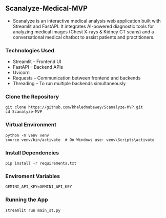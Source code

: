 ## Scanalyze-Medical-MVP

- Scanalyze is an interactive medical analysis web application built with Streamlit and FastAPI. It integrates AI-powered diagnostic tools for analyzing medical images (Chest X-rays & Kidney CT scans) and a conversational medical chatbot to assist patients and practitioners.

### Technologies Used

- Streamlit – Frontend UI
- FastAPI – Backend APIs
- Uvicorn
- Requests – Communication between frontend and backends
- Threading – To run multiple backends simultaneously


### Clone the Repository
```
git clone https://github.com/khalednabawey/Scanalyze-MVP.git
cd Scanalyze-MVP
```

### Virtual Environment

```
python -m venv venv
source venv/bin/activate  # On Windows use: venv\Scripts\activate
```

### Install Dependencies

```
pip install -r requirements.txt
```

### Enviroment Variables

```
GEMINI_API_KEY=GEMINI_API_KEY
```

### Running the App

```
streamlit run main_st.py
```
